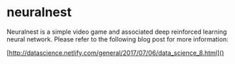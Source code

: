 # neuralnest

Neuralnest is a simple video game and associated deep reinforced
learning neural network.  Please refer to the following blog post for
more information:

[http://datascience.netlify.com/general/2017/07/06/data_science_8.html]()


